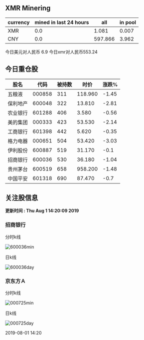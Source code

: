## XMR Minering

|currency|mined in last 24 hours|all|in pool|
|---|---|---|---|
|XMR|0.0|1.081|0.007|
|CNY|0.0|597.866|3.962|

今日美元对人民币 6.9	今日xmr对人民币553.24


## 今日重仓股 

|股名|代码|被持数|时价|涨跌%|
|---|---|---|---|---|
|五粮液|000858|311|118.960|-1.45|
|保利地产|600048|322|13.810|-2.81|
|农业银行|601288|406|3.580|-0.56|
|美的集团|000333|423|53.530|-2.14|
|工商银行|601398|442|5.620|-0.35|
|格力电器|000651|504|53.420|-3.03|
|伊利股份|600887|519|31.170|-0.1|
|招商银行|600036|530|36.180|-1.04|
|贵州茅台|600519|658|958.200|-1.48|
|中国平安|601318|690|87.470|-0.7|

## 关注股信息
**更新时间 : Thu Aug  1 14:20:09 2019**
### 招商银行 
分时k线

![600036min](http://image.sinajs.cn/newchart/min/n/sh600036.gif)

日k线

![600036day](http://image.sinajs.cn/newchart/daily/n/sh600036.gif)

### 京东方Ａ 
分时k线

![000725min](http://image.sinajs.cn/newchart/min/n/sz000725.gif)

日k线

![000725day](http://image.sinajs.cn/newchart/daily/n/sz000725.gif)

2019-08-01 14:20